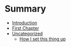 # Summary

* [Introduction](README.md)
* [First Chapter](chapter1.md)
* [Uncategorized](uncategorized/README.md)
   * [How I set this thing up](uncategorized/how_i_set_this_thing_up.md)

